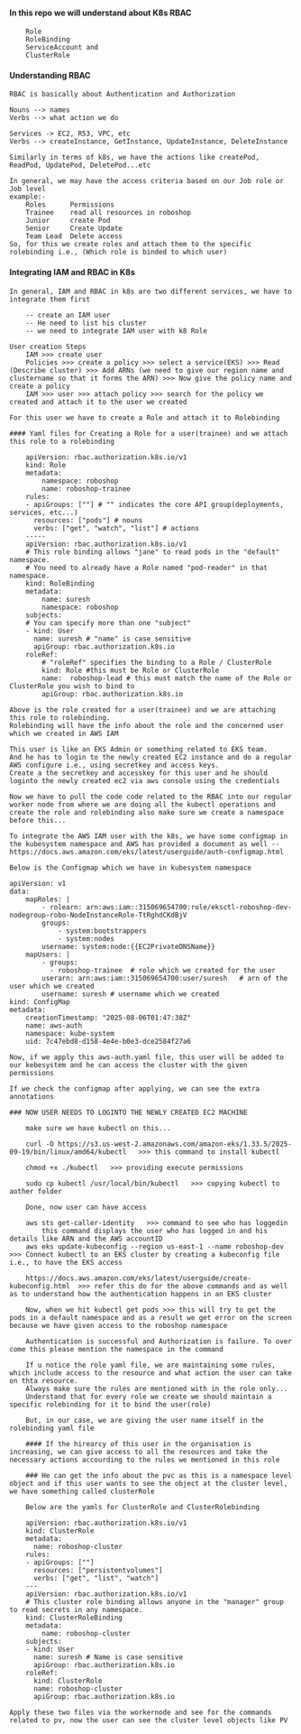 #### In this repo we will understand about K8s RBAC
        Role
        RoleBinding
        ServiceAccount and 
        ClusterRole

#### Understanding RBAC

    RBAC is basically about Authentication and Authorization

    Nouns --> names
    Verbs --> what action we do

    Services -> EC2, R53, VPC, etc
    Verbs --> createInstance, GetInstance, UpdateInstance, DeleteInstance

    Similarly in terms of k8s, we have the actions like createPod, ReadPod, UpdatePod, DeletePod...etc

    In general, we may have the access criteria based on our Job role or Job level
    example:-
        Roles	   Permissions
        Trainee	   read all resources in roboshop
        Junior	   create Pod
        Senior	   Create Update
        Team Lead  Delete access
    So, for this we create roles and attach them to the specific rolebinding i.e., (Which role is binded to which user)

#### Integrating IAM and RBAC in K8s

    In general, IAM and RBAC in k8s are two different services, we have to integrate them first

        -- create an IAM user
        -- He need to list his cluster
        -- we need to integrate IAM user with k8 Role

    User creation Steps
        IAM >>> create user
        Policies >>> create a policy >>> select a service(EKS) >>> Read (Describe cluster) >>> Add ARNs (we need to give our region name and clustername so that it forms the ARN) >>> Now give the policy name and create a policy
        IAM >>> user >>> attach policy >>> search for the policy we created and attach it to the user we created
    
    For this user we have to create a Role and attach it to Rolebinding

    #### Yaml files for Creating a Role for a user(trainee) and we attach this role to a rolebinding

        apiVersion: rbac.authorization.k8s.io/v1
        kind: Role
        metadata:
            namespace: roboshop
            name: roboshop-trainee
        rules:
        - apiGroups: [""] # "" indicates the core API group(deployments, services, etc...)
          resources: ["pods"] # nouns
          verbs: ["get", "watch", "list"] # actions
        -----
        apiVersion: rbac.authorization.k8s.io/v1
        # This role binding allows "jane" to read pods in the "default" namespace.
        # You need to already have a Role named "pod-reader" in that namespace.
        kind: RoleBinding
        metadata:
            name: suresh
            namespace: roboshop
        subjects:
        # You can specify more than one "subject"
        - kind: User
          name: suresh # "name" is case sensitive
          apiGroup: rbac.authorization.k8s.io
        roleRef:
            # "roleRef" specifies the binding to a Role / ClusterRole
            kind: Role #this must be Role or ClusterRole
            name:  roboshop-lead # this must match the name of the Role or ClusterRole you wish to bind to
            apiGroup: rbac.authorization.k8s.io

    Above is the role created for a user(trainee) and we are attaching this role to rolebinding.
    Rolebinding will have the info about the role and the concerned user which we created in AWS IAM

    This user is like an EKS Admin or something related to EKS team.
    And he has to login to the newly created EC2 instance and do a regular AWS configure i.e., using secretkey and access keys.
    Create a the secretkey and accesskey for this user and he should loginto the newly created ec2 via aws console using the credentials

    Now we have to pull the code code related to the RBAC into our regular worker node from where we are doing all the kubectl operations and create the role and rolebinding also make sure we create a namespace before this...

    To integrate the AWS IAM user with the k8s, we have some configmap in the kubesystem namespace and AWS has provided a document as well -- https://docs.aws.amazon.com/eks/latest/userguide/auth-configmap.html

    Below is the Configmap which we have in kubesystem namespace 

    apiVersion: v1
    data:
        mapRoles: |
            - rolearn: arn:aws:iam::315069654700:role/eksctl-roboshop-dev-nodegroup-robo-NodeInstanceRole-TtRghdCKdBjV
            groups:
                - system:bootstrappers
                - system:nodes
            username: system:node:{{EC2PrivateDNSName}}
        mapUsers: |
            - groups:
              - roboshop-trainee  # role which we created for the user
            userarn: arn:aws:iam::315069654700:user/suresh   # arn of the user which we created
            username: suresh # username which we created
    kind: ConfigMap
    metadata:
        creationTimestamp: "2025-08-06T01:47:38Z"
        name: aws-auth
        namespace: kube-system
        uid: 7c47ebd8-d158-4e4e-b0e3-dce2584f27a6

    Now, if we apply this aws-auth.yaml file, this user will be added to our kebesystem and he can access the cluster with the given permissions

    If we check the configmap after applying, we can see the extra annotations

    ### NOW USER NEEDS TO LOGINTO THE NEWLY CREATED EC2 MACHINE

        make sure we have kubectl on this...

        curl -O https://s3.us-west-2.amazonaws.com/amazon-eks/1.33.5/2025-09-19/bin/linux/amd64/kubectl   >>> this command to install kubectl

        chmod +x ./kubectl   >>> providing execute permissions

        sudo cp kubectl /usr/local/bin/kubectl   >>> copying kubectl to aother folder

        Done, now user can have access

        aws sts get-caller-identity   >>> command to see who has loggedin
            this command displays the user who has logged in and his details like ARN and the AWS accountID
        aws eks update-kubeconfig --region us-east-1 --name roboshop-dev  >>> Connect kubectl to an EKS cluster by creating a kubeconfig file i.e., to have the EKS access

        https://docs.aws.amazon.com/eks/latest/userguide/create-kubeconfig.html  >>> refer this do for the above commands and as well as to understand how the authentication happens in an EKS cluster 

        Now, when we hit kubectl get pods >>> this will try to get the pods in a default namespace and as a result we get error on the screen because we have given access to the roboshop namespace

        Authentication is successful and Authorization is failure. To over come this please mention the namespace in the command

        If u notice the role yaml file, we are maintaining some rules, which include access to the resource and what action the user can take on thta resource.
        Always make sure the rules are mentioned with in the role only...
        Understand that for every role we create we should maintain a specific rolebinding for it to bind the user(role)

        But, in our case, we are giving the user name itself in the rolebinding yaml file

        #### If the hirearcy of this user in the organisation is increasing, we can give access to all the resources and take the necessary actions accourding to the rules we mentioned in this role

        ### He can get the info about the pvc as this is a namespace level object and if this user wants to see the object at the cluster level, we have something called clusterRole

        Below are the yamls for ClusterRole and ClusterRolebinding

        apiVersion: rbac.authorization.k8s.io/v1
        kind: ClusterRole
        metadata:
          name: roboshop-cluster
        rules:
        - apiGroups: [""]
          resources: ["persistentvolumes"]
          verbs: ["get", "list", "watch"]
        ---
        apiVersion: rbac.authorization.k8s.io/v1
        # This cluster role binding allows anyone in the "manager" group to read secrets in any namespace.
        kind: ClusterRoleBinding
        metadata:
            name: roboshop-cluster
        subjects:
        - kind: User
          name: suresh # Name is case sensitive
          apiGroup: rbac.authorization.k8s.io
        roleRef:
          kind: ClusterRole
          name: roboshop-cluster
          apiGroup: rbac.authorization.k8s.io

    Apply these two files via the workernode and see for the commands related to pv, now the user can see the cluster level objects like PV

    



